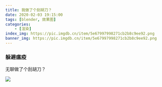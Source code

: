 ```yaml
---
title: 我做了个刮胡刀？
date: 2020-02-03 19:15:00
tags: [blender, 效果图]
categories: 
	- [渲染]
index_img: https://pic.imgdb.cn/item/5e67997998271cb2b8c9ee92.png
banner_img: https://pic.imgdb.cn/item/5e67997998271cb2b8c9ee92.png
---
```


### 躲避瘟疫

无聊做了个刮胡刀？

![](https://pic.imgdb.cn/item/5e67997998271cb2b8c9ee92.png)
